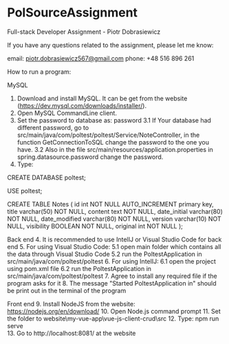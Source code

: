 # PolSourceAssignment
Full-stack Developer Assignment - Piotr Dobrasiewicz

If you have any questions related to the assignment, please let me know:

email: piotr.dobrasiewicz567@gmail.com
phone: +48 516 896 261

How to run a program:

MySQL
1. Download and install MySQL. It can be get from the website (https://dev.mysql.com/downloads/installer/).
2. Open MySQL CommandLine client.
3. Set the password to database as: password
	3.1 If Your database had different password, go to src/main/java/com/poltest/poltest/Service/NoteController, 
	    in the function GetConnectionToSQL change the password to the one you have.
	3.2 Also in the file src/main/resources/application.properties in spring.datasource.password change the password.
4. Type: 

CREATE DATABASE poltest;

USE poltest;

CREATE TABLE Notes
( id int NOT NULL AUTO_INCREMENT primary key,
  title varchar(50) NOT NULL,
  content text NOT NULL,
  date_initial varchar(80) NOT NULL,
  date_modified varchar(80) NOT NULL,
  version varchar(10) NOT NULL,
  visibility BOOLEAN NOT NULL,
  original int NOT NULL );

Back end
4. It is recommended to use IntelIJ or Visual Studio Code for back end
5. For using Visual Studio Code: 
	5.1 open main folder which contains all the data through Visual Studio Code
	5.2 run the PoltestApplication in src/main/java/com/poltest/poltest
6. For using IntelIJ:
	6.1 open the project using pom.xml file 
	6.2 run the PoltestApplication in src/main/java/com/poltest/poltest
7. Agree to install any required file if the program asks for it 
8. The message "Started PoltestApplication in" should be print out in the terminal of the program

Front end
9. Install NodeJS from the website: https://nodejs.org/en/download/
10. Open Node.js command prompt
11. Set the folder to website\my-vue-app\vue-js-client-crud\src
12. Type: npm run serve  
13. Go to http://localhost:8081/ at the website                                                                                                    
